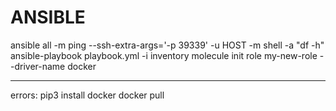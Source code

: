 # ANSIBLE

ansible all -m ping --ssh-extra-args='-p 39339' -u HOST -m shell -a "df -h"
ansible-playbook playbook.yml -i inventory
molecule init role my-new-role --driver-name docker





-----------------------------------------
errors:
pip3 install docker
docker pull 
